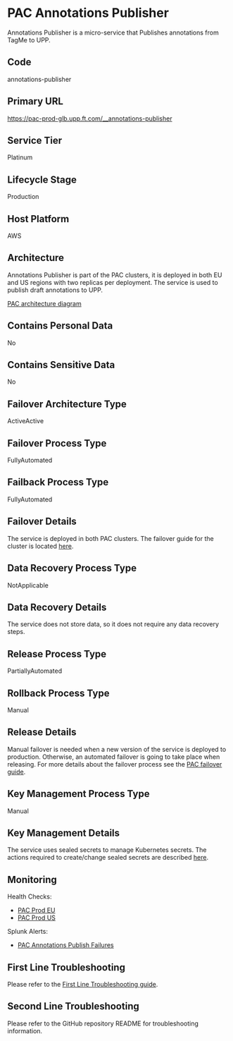 <!--
    Written in the format prescribed by https://github.com/Financial-Times/runbook.md.
    Any future edits should abide by this format.
-->
# PAC Annotations Publisher

Annotations Publisher is a micro-service that Publishes annotations from TagMe to UPP.

## Code

annotations-publisher

## Primary URL

https://pac-prod-glb.upp.ft.com/__annotations-publisher

## Service Tier

Platinum

## Lifecycle Stage

Production

## Host Platform

AWS

## Architecture

Annotations Publisher is part of the PAC clusters, it is deployed in both EU and US regions with two replicas per deployment. The service is used to publish draft annotations to UPP.

[PAC architecture diagram](https://app.lucidchart.com/publicSegments/view/22c1656b-6242-4da6-9dfb-f7225c20f38f/image.png)

## Contains Personal Data

No

## Contains Sensitive Data

No

<!-- Placeholder - remove HTML comment markers to activate
## Can Download Personal Data
Choose Yes or No

...or delete this placeholder if not applicable to this system
-->

<!-- Placeholder - remove HTML comment markers to activate
## Can Contact Individuals
Choose Yes or No

...or delete this placeholder if not applicable to this system
-->

## Failover Architecture Type

ActiveActive

## Failover Process Type

FullyAutomated

## Failback Process Type

FullyAutomated

## Failover Details

The service is deployed in both PAC clusters. The failover guide for the cluster is located [here](https://github.com/Financial-Times/upp-docs/tree/master/failover-guides/pac-cluster).

## Data Recovery Process Type

NotApplicable

## Data Recovery Details

The service does not store data, so it does not require any data recovery steps.

## Release Process Type

PartiallyAutomated

## Rollback Process Type

Manual

## Release Details

Manual failover is needed when a new version of the service is deployed to production. Otherwise, an automated failover is going to take place when releasing.
For more details about the failover process see the [PAC failover guide](https://github.com/Financial-Times/upp-docs/tree/master/failover-guides/pac-cluster).

<!-- Placeholder - remove HTML comment markers to activate
## Heroku Pipeline Name
Enter descriptive text satisfying the following:
This is the name of the Heroku pipeline for this system. If you don't have a pipeline, this is the name of the app in Heroku. A pipeline is a group of Heroku apps that share the same codebase where each app in a pipeline represents the different stages in a continuous delivery workflow, i.e. staging, production.

...or delete this placeholder if not applicable to this system
-->

## Key Management Process Type

Manual

## Key Management Details

The service uses sealed secrets to manage Kubernetes secrets.
The actions required to create/change sealed secrets are described [here](https://github.com/Financial-Times/upp-docs/tree/master/guides/sealed-secrets-guide/).

## Monitoring

Health Checks:

*   [PAC Prod EU](https://pac-prod-eu.upp.ft.com/__health/__pods-health?service-name=annotations-publisher)
*   [PAC Prod US](https://pac-prod-us.upp.ft.com/__health/__pods-health?service-name=annotations-publisher)

Splunk Alerts:

*   [PAC Annotations Publish Failures](https://financialtimes.splunkcloud.com/en-US/app/financial_times_production/alert?s=%2FservicesNS%2Fnobody%2Ffinancial_times_production%2Fsaved%2Fsearches%2FPAC%2520Annotations%2520Failures)

## First Line Troubleshooting

Please refer to the [First Line Troubleshooting guide](https://github.com/Financial-Times/upp-docs/tree/master/guides/ops/first-line-troubleshooting).

## Second Line Troubleshooting

Please refer to the GitHub repository README for troubleshooting information.
